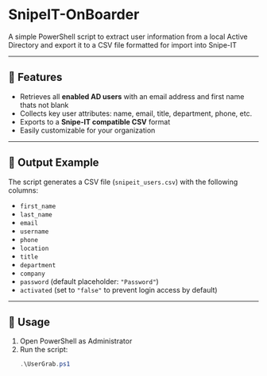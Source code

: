 # SnipeIT-OnBoarder
A simple PowerShell script to extract user information from a local Active Directory and export it to a CSV file formatted for import into Snipe-IT

---

## 🔧 Features

- Retrieves all **enabled AD users** with an email address and first name thats not blank
- Collects key user attributes: name, email, title, department, phone, etc.
- Exports to a **Snipe-IT compatible CSV** format
- Easily customizable for your organization

---

## 📁 Output Example

The script generates a CSV file (`snipeit_users.csv`) with the following columns:

- `first_name`
- `last_name`
- `email`
- `username`
- `phone`
- `location`
- `title`
- `department`
- `company`
- `password` (default placeholder: `"Password"`)
- `activated` (set to `"false"` to prevent login access by default)

---

## 🚀 Usage

1. Open PowerShell as Administrator  
2. Run the script:  
   ```powershell
   .\UserGrab.ps1
